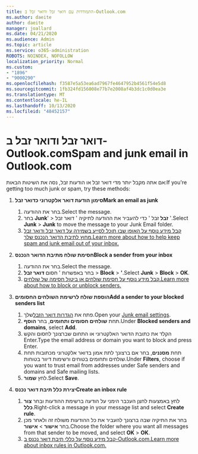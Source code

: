 ```yaml
---
title: התמודדות עם דואר זבל ודואר זבל ב-Outlook.com
ms.author: daeite
author: daeite
manager: joallard
ms.date: 04/21/2020
ms.audience: Admin
ms.topic: article
ms.service: o365-administration
ROBOTS: NOINDEX, NOFOLLOW
localization_priority: Normal
ms.custom:
- "1896"
- "9000290"
ms.openlocfilehash: f3587e5a53ea6ad7967fe4647952b4561f54e5d8
ms.sourcegitcommit: 1fb324fd156008e77b7e2008af4b3dc1c0d0ea3e
ms.translationtype: MT
ms.contentlocale: he-IL
ms.lasthandoff: 10/13/2020
ms.locfileid: "48452157"
---
```

# <a name="spam-and-junk-email-in-outlookcom"></a><span data-ttu-id="8c17b-102">דואר זבל ודואר זבל ב-Outlook.com</span><span class="sxs-lookup"><span data-stu-id="8c17b-102">Spam and junk email in Outlook.com</span></span>

<span data-ttu-id="8c17b-103">אם אתה מקבל יותר מדי דואר זבל או הודעות זבל, נסה את השיטות הבאות:</span><span class="sxs-lookup"><span data-stu-id="8c17b-103">If you're getting too much junk or spam, try these methods:</span></span>

1. <span data-ttu-id="8c17b-104">**סימון הודעת דואר אלקטרוני כדואר זבל**</span><span class="sxs-lookup"><span data-stu-id="8c17b-104">**Mark an email as junk**</span></span>
    1. <span data-ttu-id="8c17b-105">בחר את ההודעה.</span><span class="sxs-lookup"><span data-stu-id="8c17b-105">Select the message.</span></span>
    1. <span data-ttu-id="8c17b-106">בחר **Junk**'  >  **זבל** זבל ' כדי להעביר את ההודעה לתיקיה ' דואר זבל '.</span><span class="sxs-lookup"><span data-stu-id="8c17b-106">Select **Junk** > **Junk** to move the message to your Junk Email folder.</span></span>
    1. [<span data-ttu-id="8c17b-107">קבל מידע נוסף על האופן שבו תוכל לסייע בשמירה על דואר זבל ודואר זבל מחוץ לתיבת הדואר הנכנס שלך.</span><span class="sxs-lookup"><span data-stu-id="8c17b-107">Learn more about how to help keep spam and junk email out of your inbox.</span></span>](https://support.office.com/article/a3ece97b-82f8-4a5e-9ac3-e92fa6427ae4?wt.mc_id=Office_Outlook_com_Alchemy)

1. <span data-ttu-id="8c17b-108">**חסימת שולח מתיבת הדואר הנכנס**</span><span class="sxs-lookup"><span data-stu-id="8c17b-108">**Block a sender from your inbox**</span></span>
    1. <span data-ttu-id="8c17b-109">בחר את ההודעה.</span><span class="sxs-lookup"><span data-stu-id="8c17b-109">Select the message.</span></span>
    1. <span data-ttu-id="8c17b-110">בחר באפשרות ' חסום **דואר זבל**  >  **Block**  >  **'**.</span><span class="sxs-lookup"><span data-stu-id="8c17b-110">Select **Junk** > **Block** > **OK**.</span></span>
    1. [<span data-ttu-id="8c17b-111">קבל מידע נוסף על חסימת שולחים או ביטול חסימה של שולחים.</span><span class="sxs-lookup"><span data-stu-id="8c17b-111">Learn more about how to block or unblock senders.</span></span>](https://support.office.com/article/afba1c94-77bb-4f50-8b85-057cf52f4d5e?wt.mc_id=Office_Outlook_com_Alchemy)

1. <span data-ttu-id="8c17b-112">**הוספת שולח לרשימת השולחים החסומים**</span><span class="sxs-lookup"><span data-stu-id="8c17b-112">**Add a sender to your blocked senders list**</span></span>
    1. <span data-ttu-id="8c17b-113">פתח את [הגדרות דואר הזבל](https://outlook.live.com/mail/options/mail/junkEmail/blockedSendersAndDomainsV2)שלך.</span><span class="sxs-lookup"><span data-stu-id="8c17b-113">Open your [Junk email settings](https://outlook.live.com/mail/options/mail/junkEmail/blockedSendersAndDomainsV2).</span></span>
    1. <span data-ttu-id="8c17b-114">תחת **שולחים חסומים ותחומים**, בחר **הוסף**.</span><span class="sxs-lookup"><span data-stu-id="8c17b-114">Under **Blocked senders and domains**, select **Add**.</span></span>
    1. <span data-ttu-id="8c17b-115">הקלד את כתובת הדואר האלקטרוני או התחום שברצונך לחסום והקש Enter.</span><span class="sxs-lookup"><span data-stu-id="8c17b-115">Type the email address or domain you want to block and press Enter.</span></span>
    1. <span data-ttu-id="8c17b-116">תחת **מסננים**, בחר אם ברצונך לתת אמון בדואר אלקטרוני מכתובות תחת שולחים ותחומים בטוחים ורשימות דיוור בטוחות.</span><span class="sxs-lookup"><span data-stu-id="8c17b-116">Under **Filters**, choose if you want to trust email from addresses under Safe senders and domains and Safe mailing lists.</span></span>
    1. <span data-ttu-id="8c17b-117">לחץ **שמור**.</span><span class="sxs-lookup"><span data-stu-id="8c17b-117">Select **Save**.</span></span>

1. <span data-ttu-id="8c17b-118">**יצירת כלל תיבת דואר נכנס**</span><span class="sxs-lookup"><span data-stu-id="8c17b-118">**Create an inbox rule**</span></span>
    1. <span data-ttu-id="8c17b-119">לחץ באמצעות לחצן העכבר הימני על הודעה ברשימת ההודעות ובחר **צור כלל**.</span><span class="sxs-lookup"><span data-stu-id="8c17b-119">Right-click a message in your message list and select **Create rule**.</span></span>
    1. <span data-ttu-id="8c17b-120">בחר את התיקיה שבה ברצונך להעביר את כל ההודעות משולח זה ולאחר מכן בחר **אישור**  >  **אישור**.</span><span class="sxs-lookup"><span data-stu-id="8c17b-120">Choose the folder where you want all messages from that sender to be moved, and select **OK** > **OK**.</span></span>
    1. [<span data-ttu-id="8c17b-121">קבל מידע נוסף על כללי תיבת דואר נכנס ב-Outlook.com.</span><span class="sxs-lookup"><span data-stu-id="8c17b-121">Learn more about inbox rules in Outlook.com.</span></span>](https://support.office.com/article/4b094371-a5d7-49bd-8b1b-4e4896a7cc5d?wt.mc_id=Office_Outlook_com_Alchemy)
